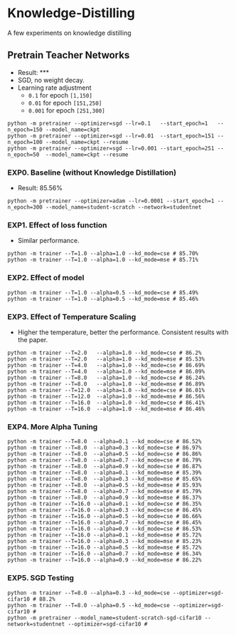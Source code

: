 # Knowledge-Distilling
A few experiments on knowledge distilling

## Pretrain Teacher Networks
* Result: ***
* SGD, no weight decay.
* Learning rate adjustment
  * `0.1` for epoch `[1,150]`
  * `0.01` for epoch `[151,250]`
  * `0.001` for epoch `[251,300]`
```
python -m pretrainer --optimizer=sgd --lr=0.1   --start_epoch=1   --n_epoch=150 --model_name=ckpt
python -m pretrainer --optimizer=sgd --lr=0.01  --start_epoch=151 --n_epoch=100 --model_name=ckpt --resume
python -m pretrainer --optimizer=sgd --lr=0.001 --start_epoch=251 --n_epoch=50  --model_name=ckpt --resume
```

### EXP0. Baseline (without Knowledge Distillation)
* Result: 85.56%
```
python -m pretrainer --optimizer=adam --lr=0.0001 --start_epoch=1 --n_epoch=300 --model_name=student-scratch --network=studentnet
```

### EXP1. Effect of loss function
* Similar performance.
```
python -m trainer --T=1.0 --alpha=1.0 --kd_mode=cse # 85.70%
python -m trainer --T=1.0 --alpha=1.0 --kd_mode=mse # 85.71%
```

### EXP2. Effect of model
```
python -m trainer --T=1.0 --alpha=0.5 --kd_mode=cse # 85.49%
python -m trainer --T=1.0 --alpha=0.5 --kd_mode=mse # 85.46%
```

### EXP3. Effect of Temperature Scaling
* Higher the temperature, better the performance. Consistent results with the paper.
```
python -m trainer --T=2.0   --alpha=1.0 --kd_mode=cse # 86.2%
python -m trainer --T=2.0   --alpha=1.0 --kd_mode=mse # 85.53%
python -m trainer --T=4.0   --alpha=1.0 --kd_mode=cse # 86.69%
python -m trainer --T=4.0   --alpha=1.0 --kd_mode=mse # 86.09%
python -m trainer --T=8.0   --alpha=1.0 --kd_mode=cse # 86.24%
python -m trainer --T=8.0   --alpha=1.0 --kd_mode=mse # 86.89%
python -m trainer --T=12.0  --alpha=1.0 --kd_mode=cse # 86.01%
python -m trainer --T=12.0  --alpha=1.0 --kd_mode=mse # 86.56%
python -m trainer --T=16.0  --alpha=1.0 --kd_mode=cse # 86.41%
python -m trainer --T=16.0  --alpha=1.0 --kd_mode=mse # 86.46%
```

### EXP4. More Alpha Tuning
```
python -m trainer --T=8.0  --alpha=0.1 --kd_mode=cse # 86.52%
python -m trainer --T=8.0  --alpha=0.3 --kd_mode=cse # 86.97%
python -m trainer --T=8.0  --alpha=0.5 --kd_mode=cse # 86.86%
python -m trainer --T=8.0  --alpha=0.7 --kd_mode=cse # 86.79%
python -m trainer --T=8.0  --alpha=0.9 --kd_mode=cse # 86.87%
python -m trainer --T=8.0  --alpha=0.1 --kd_mode=mse # 85.39%
python -m trainer --T=8.0  --alpha=0.3 --kd_mode=mse # 85.65%
python -m trainer --T=8.0  --alpha=0.5 --kd_mode=mse # 85.93%
python -m trainer --T=8.0  --alpha=0.7 --kd_mode=mse # 85.79%
python -m trainer --T=8.0  --alpha=0.9 --kd_mode=mse # 86.37%
python -m trainer --T=16.0 --alpha=0.1 --kd_mode=cse # 86.35%
python -m trainer --T=16.0 --alpha=0.3 --kd_mode=cse # 86.45%
python -m trainer --T=16.0 --alpha=0.5 --kd_mode=cse # 86.66%
python -m trainer --T=16.0 --alpha=0.7 --kd_mode=cse # 86.45%
python -m trainer --T=16.0 --alpha=0.9 --kd_mode=cse # 86.53%
python -m trainer --T=16.0 --alpha=0.1 --kd_mode=mse # 85.72%
python -m trainer --T=16.0 --alpha=0.3 --kd_mode=mse # 85.23%
python -m trainer --T=16.0 --alpha=0.5 --kd_mode=mse # 85.72%
python -m trainer --T=16.0 --alpha=0.7 --kd_mode=mse # 86.34%
python -m trainer --T=16.0 --alpha=0.9 --kd_mode=mse # 86.22%
```

### EXP5. SGD Testing
```
python -m trainer --T=8.0 --alpha=0.3 --kd_mode=cse --optimizer=sgd-cifar10 # 88.2%
python -m trainer --T=8.0 --alpha=0.5 --kd_mode=cse --optimizer=sgd-cifar10 #
python -m pretrainer --model_name=student-scratch-sgd-cifar10 --network=studentnet --optimizer=sgd-cifar10 #
```
